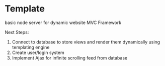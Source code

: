 # Template
basic node server for dynamic website
MVC Framework

Next Steps:
1) Connect to database to store views and render them dynamically using templating engine
2) Create user/login system
3) Implement Ajax for infinite scrolling feed from database
